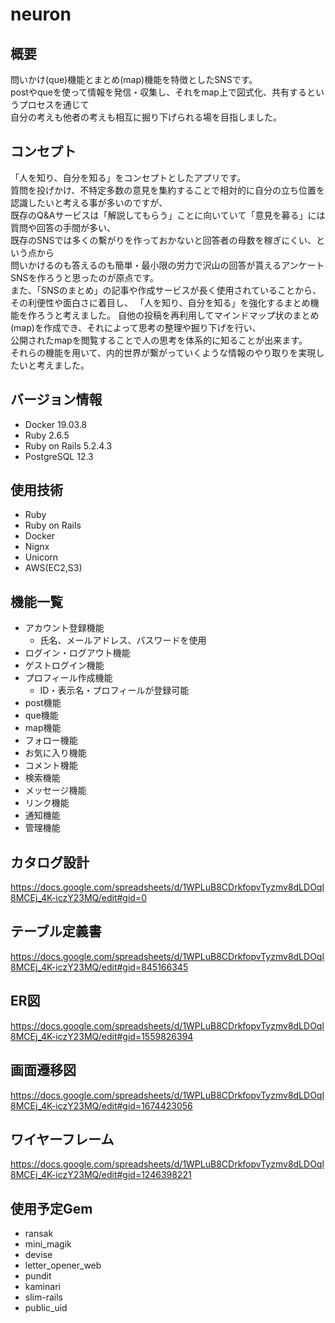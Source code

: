 # neuron

## 概要
問いかけ(que)機能とまとめ(map)機能を特徴としたSNSです。  
postやqueを使って情報を発信・収集し、それをmap上で図式化、共有するというプロセスを通じて  
自分の考えも他者の考えも相互に掘り下げられる場を目指しました。

## コンセプト
「人を知り、自分を知る」をコンセプトとしたアプリです。  
質問を投げかけ、不特定多数の意見を集約することで相対的に自分の立ち位置を認識したいと考える事が多いのですが、  
既存のQ&Aサービスは「解説してもらう」ことに向いていて「意見を募る」には質問や回答の手間が多い、  
既存のSNSでは多くの繫がりを作っておかないと回答者の母数を稼ぎにくい、という点から  
問いかけるのも答えるのも簡単・最小限の労力で沢山の回答が貰えるアンケートSNSを作ろうと思ったのが原点です。  
また、「SNSのまとめ」の記事や作成サービスが長く使用されていることから、その利便性や面白さに着目し、
「人を知り、自分を知る」を強化するまとめ機能を作ろうと考えました。
自他の投稿を再利用してマインドマップ状のまとめ(map)を作成でき、それによって思考の整理や掘り下げを行い、  
公開されたmapを閲覧することで人の思考を体系的に知ることが出来ます。  
それらの機能を用いて、内的世界が繋がっていくような情報のやり取りを実現したいと考えました。

## バージョン情報
- Docker 19.03.8
- Ruby 2.6.5
- Ruby on Rails 5.2.4.3
- PostgreSQL 12.3

## 使用技術
- Ruby
- Ruby on Rails
- Docker
- Nignx
- Unicorn
- AWS(EC2,S3)

## 機能一覧
- アカウント登録機能
  - 氏名、メールアドレス、パスワードを使用
- ログイン・ログアウト機能
- ゲストログイン機能
- プロフィール作成機能
  - ID・表示名・プロフィールが登録可能
- post機能
- que機能
- map機能
- フォロー機能
- お気に入り機能
- コメント機能
- 検索機能
- メッセージ機能
- リンク機能
- 通知機能
- 管理機能

## カタログ設計
https://docs.google.com/spreadsheets/d/1WPLuB8CDrkfopvTyzmv8dLDOql8MCEj_4K-iczY23MQ/edit#gid=0

## テーブル定義書
https://docs.google.com/spreadsheets/d/1WPLuB8CDrkfopvTyzmv8dLDOql8MCEj_4K-iczY23MQ/edit#gid=845166345

## ER図
https://docs.google.com/spreadsheets/d/1WPLuB8CDrkfopvTyzmv8dLDOql8MCEj_4K-iczY23MQ/edit#gid=1559826394

## 画面遷移図
https://docs.google.com/spreadsheets/d/1WPLuB8CDrkfopvTyzmv8dLDOql8MCEj_4K-iczY23MQ/edit#gid=1674423056

## ワイヤーフレーム
https://docs.google.com/spreadsheets/d/1WPLuB8CDrkfopvTyzmv8dLDOql8MCEj_4K-iczY23MQ/edit#gid=1246398221

## 使用予定Gem
- ransak
- mini_magik
- devise
- letter_opener_web
- pundit
- kaminari
- slim-rails
- public_uid
